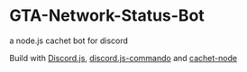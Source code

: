 # GTA-Network-Status-Bot
a node.js cachet bot for discord

Build with [Discord.js](https://discord.js.org), [discord.js-commando](https://github.com/Gawdl3y/discord.js-commando) and [cachet-node](https://github.com/mwillbanks/cachet-node)
